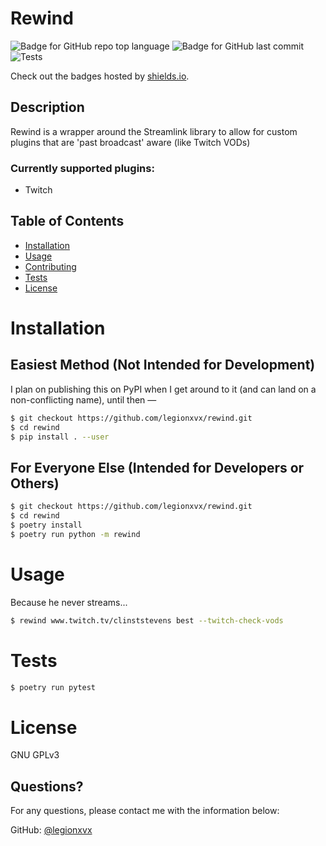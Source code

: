 # Rewind

![Badge for GitHub repo top language](https://img.shields.io/github/languages/top/legionxvx/rewind?style=flat&logo=appveyor) 
![Badge for GitHub last commit](https://img.shields.io/github/last-commit/legionxvx/rewind?style=flat&logo=appveyor)
![Tests](https://github.com/legionxvx/rewind/actions/workflows/test.yaml/badge.svg)

Check out the badges hosted by [shields.io](https://shields.io/).


## Description 
Rewind is a wrapper around the Streamlink library to allow for custom plugins 
that are 'past broadcast' aware (like Twitch VODs)

### Currently supported plugins:
- Twitch

## Table of Contents
* [Installation](#installation)
* [Usage](#usage)
* [Contributing](#contributing)
* [Tests](#tests)
* [License](#license)

# Installation

## Easiest Method (Not Intended for Development)
I plan on publishing this on PyPI when I get around to it (and can land on a 
non-conflicting name), until then —
```bash
$ git checkout https://github.com/legionxvx/rewind.git
$ cd rewind
$ pip install . --user
```

## For Everyone Else (Intended for Developers or Others)
```bash
$ git checkout https://github.com/legionxvx/rewind.git
$ cd rewind
$ poetry install
$ poetry run python -m rewind
```

# Usage
Because he never streams...
```bash
$ rewind www.twitch.tv/clinststevens best --twitch-check-vods
```

# Tests
```bash
$ poetry run pytest
```

# License
GNU GPLv3

## Questions?
For any questions, please contact me with the information below:

GitHub: [@legionxvx](https://api.github.com/users/legionxvx)